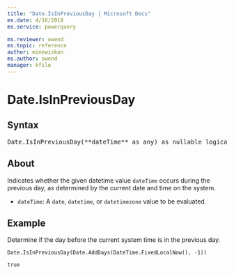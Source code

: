 ```yaml
---
title: "Date.IsInPreviousDay | Microsoft Docs"
ms.date: 4/16/2018
ms.service: powerquery

ms.reviewer: owend
ms.topic: reference
author: minewiskan
ms.author: owend
manager: kfile
---
```

# Date.IsInPreviousDay

## Syntax

<pre>
Date.IsInPreviousDay(**dateTime** as any) as nullable logical
</pre>

## About
Indicates whether the given datetime value `dateTime` occurs during the previous day, as determined by the current date and time on the system. 
* `dateTime`: A `date`, `datetime`, or `datetimezone` value to be evaluated.

## Example 
Determine if the day before the current system time is in the previous day.

```powerquery-m
Date.IsInPreviousDay(Date.AddDays(DateTime.FixedLocalNow(), -1))
```

`true`

